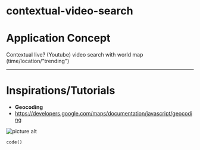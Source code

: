 contextual-video-search
=======================

# Application Concept #

Contextual live? (Youtube) video search with world map (time/location/"trending")

----

# Inspirations/Tutorials #

* __Geocoding__
 * <https://developers.google.com/maps/documentation/javascript/geocoding>

 ![picture alt](http://www.brightlightpictures.com/assets/images/portfolio/thethaw_header.jpg "Title is optional")

 `code()`
